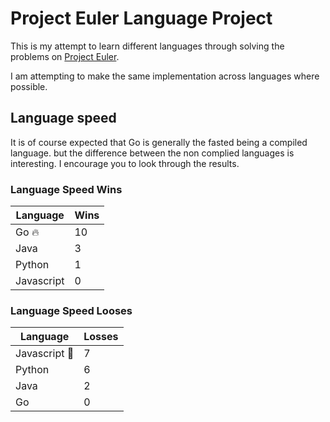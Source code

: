 # Project Euler Language Project

This is my attempt to learn different languages through solving the problems on [Project Euler](https://projecteuler.net/).

I am attempting to make the same implementation across languages where possible.

## Language speed

It is of course expected that Go is generally the fasted being a compiled language. but the difference between the non complied languages is interesting. I encourage you to look through the results.

### Language Speed Wins

| Language   | Wins  |
| ---------- | ----- |
| Go 🔥      | 10    |
| Java       | 3     |
| Python     | 1     |
| Javascript | 0     |

### Language Speed Looses

| Language        | Losses  |
| --------------- | ------- |
| Javascript 💩  | 7       |
| Python          | 6       |
| Java            | 2       |
| Go              | 0       |